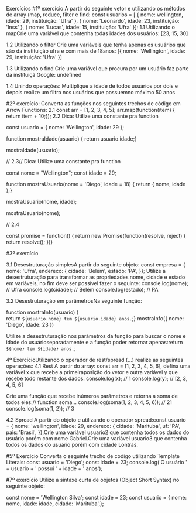Exercícios
#1º exercício
A partir do seguinte vetor e utilizando os métodos de array (map, reduce, filter e find:
const usuarios = [ { nome: wellington, idade: 29, instituição: 'Ufra' }, { nome: 'Leonardo', idade: 23, instituição: 'Inss' }, { nome: 'Lucas', idade: 15, instituição: 'Ufra' }];
1.1 Utilizando o mapCrie uma variável que contenha todas idades dos usuários: [23, 15, 30]

1.2 Utilizando o filter Crie uma variáveis que tenha apenas os usuários que são da instituição ufra e com mais de 18anos: [{ nome: 'Wellington', idade: 29, instituição: 'Ufra' }]

1.3 Utilizando o find Crie uma variável que procura por um usuário faz parte da instituiçã Google: undefined

1.4 Unindo operações: Multiplique a idade de todos usuários por dois e depois realize um filtro nos usuários que possuemno máximo 50 anos

#2º exercício: 
Converta as funções nos seguintes trechos de código em Arrow Functions:
2.1
const arr = [1, 2, 3, 4, 5];
arr.map(function(item) { 
return item + 10;});
2.2 
Dica: Utilize uma constante pra function

const usuario = { nome: 'Wellington', idade: 29 };

function mostraIdade(usuario) {
     return usuario.idade;}

mostraIdade(usuario);

// 2.3// Dica: Utilize uma constante pra function

const nome = "Wellington";
const idade = 29;

function mostraUsuario(nome = 'Diego', idade = 18) {
      return { nome, idade };}

mostraUsuario(nome, idade);

mostraUsuario(nome);

// 2.4

const promise = function() { 
    return new Promise(function(resolve, reject) { 
        return resolve(); })}


#3º exercício

3.1 Desestruturação simplesA partir do seguinte objeto:
const empresa = {  nome: 'Ufra',  endereco: {    cidade: 'Belém',    estado: 'PA',  }};
Utilize a desestruturação para transformar as propriedades nome, cidade e estado em variáveis, no fim deve ser possível fazer o seguinte:
console.log(nome); // Ufra
console.log(cidade); // Belém
console.log(estado); // PA

3.2 Desestruturação em parâmetrosNa seguinte função:

function mostraInfo(usuario) {  
    return `${usuario.nome} tem ${usuario.idade} anos.`;}
mostraInfo({ nome: 'Diego', idade: 23 })

Utilize a desestruturação nos parâmetros da função para buscar o nome e idade do usuárioseparadamente e a função poder retornar apenas:return `${nome} tem ${idade} anos.`;

4º ExercícioUtilizando o operador de rest/spread (...) realize as seguintes operações:
4.1 Rest
A partir do array: const arr = [1, 2, 3, 4, 5, 6], defina uma variável x que recebe a primeiraposição do vetor e outra variável y que recebe todo restante dos dados.
console.log(x); // 1
console.log(y); // [2, 3, 4, 5, 6]

Crie uma função que recebe inúmeros parâmetros e retorna a soma de todos eles:// function soma...
console.log(soma(1, 2, 3, 4, 5, 6)); // 21
console.log(soma(1, 2)); // 3

4.2 Spread
A partir do objeto e utilizando o operador spread:const usuario = {  nome: 'wellington',  idade: 29,  endereco: {    cidade: 'Marituba',    uf: 'PA',    pais: 'Brasil',  }};Crie uma variável usuario2 que contenha todos os dados do usuário porém com nome Gabriel.Crie uma variável usuario3 que contenha todos os dados do usuário porém com cidade Lontras.

#5º Exercício
Converta o seguinte trecho de código utilizando Template Literals:
const usuario = 'Diego';
const idade = 23;
console.log('O usuário ' + usuario + ' possui ' + idade + ' anos');

#7º exercício
Utilize a sintaxe curta de objetos (Object Short Syntax) no seguinte objeto:

const nome = 'Wellington Silva';
const idade = 23;
const usuario = {  nome: nome,  idade: idade,  cidade: 'Marituba',};